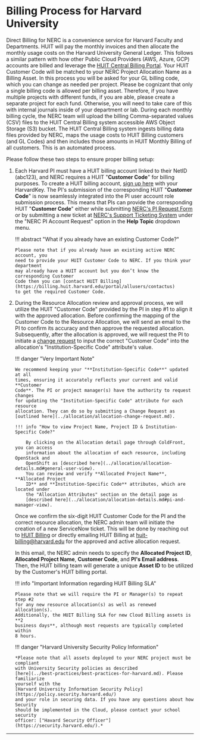 # Billing Process for Harvard University

Direct Billing for NERC is a convenience service for Harvard Faculty and Departments.
HUIT will pay the monthly invoices and then allocate the monthly usage costs on
the Harvard University General Ledger. This follows a similar pattern with how
other Public Cloud Providers (AWS, Azure, GCP) accounts are billed and leverage
the [HUIT Central Billing Portal](https://billing.huit.harvard.edu/). Your HUIT
Customer Code will be matched to your NERC Project Allocation Name as a Billing
Asset. In this process you will be asked for your GL billing code, which you can
change as needed per project. Please be cognizant that only a single billing code
is allowed per billing asset. Therefore, if you have multiple projects with different
funds, if you are able, please create a separate project for each fund. Otherwise,
you will need to take care of this with internal journals inside of your department
or lab. During each monthly billing cycle, the NERC team will upload the billing
Comma-separated values (CSV) files to the HUIT Central Billing system accessible
AWS Object Storage (S3) bucket. The HUIT Central Billing system ingests billing
data files provided by NERC, maps the usage costs to HUIT Billing customers
(and GL Codes) and then includes those amounts in HUIT Monthly Billing of all
customers. This is an automated process.

Please follow these two steps to ensure proper billing setup:

1.  Each Harvard PI must have a HUIT billing account linked to their NetID (abc123),
    and NERC requires a HUIT "**Customer Code**" for billing purposes. To create
    a HUIT billing account, [sign up here](https://billing.huit.harvard.edu/portal/allusers/newcustomer)
    with your HarvardKey. The PI's submission of the corresponding HUIT
    "**Customer Code**" is now seamlessly integrated into the PI user account role
    submission process. This means that PIs can provide the corresponding HUIT
    "**Customer Code**" either while submitting [NERC's PI Request Form](https://nerc.mghpcc.org/pi-account-request/)
    or by submitting a new ticket at [NERC's Support Ticketing System](https://mghpcc.supportsystem.com/open.php)
    under the "NERC PI Account Request" option in the **Help Topic** dropdown menu.

    !!! abstract "What if you already have an existing Customer Code?"

        Please note that if you already have an existing active NERC account, you
        need to provide your HUIT Customer Code to NERC. If you think your department
        may already have a HUIT account but you don’t know the corresponding Customer
        Code then you can [contact HUIT Billing](https://billing.huit.harvard.edu/portal/allusers/contactus)
        to get the required Customer Code.

2.  During the Resource Allocation review and approval process, we will utilize the
    HUIT "Customer Code" provided by the PI in step #1 to align it with the approved
    allocation. Before confirming the mapping of the Customer Code to the Resource
    Allocation, we will send an email to the PI to confirm its accuracy and then
    approve the requested allocation. Subsequently, after the allocation is approved,
    we will request the PI to initiate a [change request](../allocation/allocation-change-request.md)
    to input the correct "Customer Code" into the allocation's "Institution-Specific
    Code" attribute's value.

    !!! danger "Very Important Note"

        We recommend keeping your "**Institution-Specific Code**" updated at all
        times, ensuring it accurately reflects your current and valid **Customer
        Code**. The PI or project manager(s) have the authority to request changes
        for updating the "Institution-Specific Code" attribute for each resource
        allocation. They can do so by submitting a Change Request as [outlined here](../allocation/allocation-change-request.md).

        !!! info "How to view Project Name, Project ID & Institution-Specific Code?"

            By clicking on the Allocation detail page through ColdFront, you can access
            information about the allocation of each resource, including OpenStack and
            OpenShift as [described here](../allocation/allocation-details.md#general-user-view).
            You can review and verify **Allocated Project Name**, **Allocated Project
            ID** and **Institution-Specific Code** attributes, which are located under
            the "Allocation Attributes" section on the detail page as
            [described here](../allocation/allocation-details.md#pi-and-manager-view).

    Once we confirm the six-digit HUIT Customer Code for the PI and the correct
    resource allocation, the NERC admin team will initiate the creation of a new
    ServiceNow ticket. This will be done by reaching out to
    [HUIT Billing](https://billing.huit.harvard.edu/portal/allusers/contactus)
    or directly emailing HUIT Billing at [huit-billing@harvard.edu](mailto:huit-billing@harvard.edu?subject=HUIT%20Customer%20Code%For%20NERC)
    for the approved and active allocation request.

    In this email, the NERC admin needs to specify the **Allocated Project ID**,
    **Allocated Project Name**, **Customer Code**, and **PI's Email address**.
    Then, the HUIT billing team will generate a unique **Asset ID** to be utilized
    by the Customer's HUIT billing portal.

    !!! info "Important Information regarding HUIT Billing SLA"

        Please note that we will require the PI or Manager(s) to repeat step #2
        for any new resource allocation(s) as well as renewed allocation(s).
        Additionally, the HUIT Billing SLA for new Cloud Billing assets is **2
        business days**, although most requests are typically completed within
        8 hours.

    !!! danger "Harvard University Security Policy Information"

        *Please note that all assets deployed to your NERC project must be compliant
        with University Security policies as described
        [here](../best-practices/best-practices-for-harvard.md). Please familiarize
        yourself with the
        [Harvard University Information Security Policy](https://policy.security.harvard.edu/)
        and your role in securing data. If you have any questions about how Security
        should be implemented in the Cloud, please contact your school security
        officer: ["Havard Security Officer"](https://security.harvard.edu/).*

---
